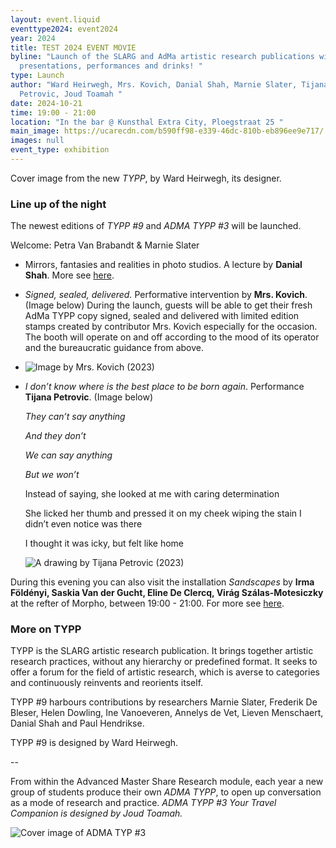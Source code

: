 ```yaml
---
layout: event.liquid
eventtype2024: event2024
year: 2024
title: TEST 2024 EVENT MOVIE
byline: "Launch of the SLARG and AdMa artistic research publications with
  presentations, performances and drinks! "
type: Launch
author: "Ward Heirwegh, Mrs. Kovich, Danial Shah, Marnie Slater, Tijana
  Petrovic, Joud Toamah "
date: 2024-10-21
time: 19:00 - 21:00
location: "In the bar @ Kunsthal Extra City, Ploegstraat 25 "
main_image: https://ucarecdn.com/b590ff98-e339-46dc-810b-eb896ee9e717/
images: null
event_type: exhibition
---
```

Cover image from the new *TYPP*, by Ward Heirwegh, its designer.

### Line up of the night

The newest editions of *TYPP #9* and *ADMA TYPP #3* will be launched. 

Welcome: Petra Van Brabandt & Marnie Slater 

* Mirrors, fantasies and realities in photo studios. A lecture  by **Danial Shah**. More see [here](https://slarg.be/events/2023-10-21-image-mapping-process/). 
* *Signed, sealed, delivered.* Performative intervention by **Mrs. Kovich**. (Image below) During the launch, guests will be able to get their fresh AdMa TYPP copy signed, sealed and delivered with limited edition stamps created by contributor Mrs. Kovich especially for the occasion. The booth will operate on and off according to the mood of its operator and the bureaucratic guidance from above. 
* ![](https://ucarecdn.com/0b072257-aa46-4ae6-b02f-bf4e63732638/ "Image by Mrs. Kovich (2023)")
* *I don’t know where is the best place to be born again*. Performance **Tijana Petrovic**. (Image below)

  *They can’t say anything* 

  *And they don’t*

  *We can say anything*

  *But we won’t* 

  Instead of saying, she looked at me with caring determination

  She licked her thumb and pressed it on my cheek wiping the stain I didn’t even notice was there

  I thought it was icky, but felt like home

  ![](https://ucarecdn.com/bd3fbe29-05bd-465b-9489-c53445439b67/ "A drawing by Tijana Petrovic (2023)")



During this evening you can also visit the installation *Sandscapes* by **Irma Földényi, Saskia Van der Gucht, Eline De Clercq, Virág Szálas-Motesiczky** at the refter of Morpho, between 19:00 - 21:00. For more see [here](https://slarg.be/events/2023-10-19-on-sand/). 

### More on TYPP

TYPP is the SLARG artistic research publication. It brings together artistic research practices, without any hierarchy or predefined format. It seeks to offer a forum for the field of artistic research, which is averse to categories and continuously reinvents and reorients itself.

TYPP #9 harbours contributions by researchers Marnie Slater, Frederik De Bleser, Helen Dowling, Ine Vanoeveren, Annelys de Vet, Lieven Menschaert, Danial Shah and Paul Hendrikse. 

TYPP #9 is designed by Ward Heirwegh.  

\--

From within the Advanced Master Share Research module, each year a new group of students produce their own *ADMA TYPP*, to open up conversation as a mode of research and practice. *ADMA TYPP #3 Your Travel Companion is designed by Joud Toamah.* 

![](https://ucarecdn.com/bf679ce8-1889-4727-885a-64820e81e1de/ "Cover image of ADMA TYP #3")

![]()
